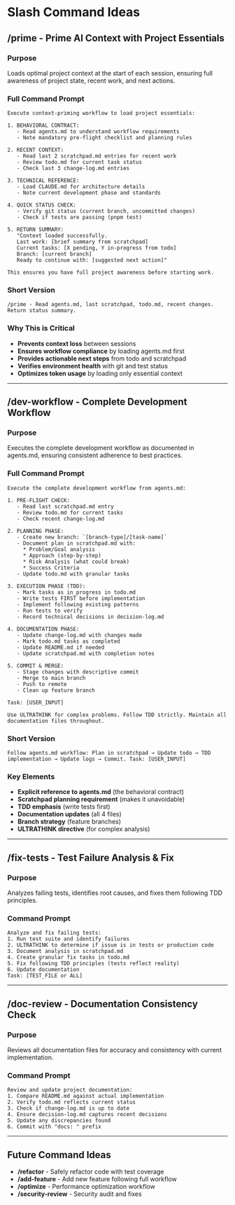 # Slash Command Ideas

## /prime - Prime AI Context with Project Essentials

### Purpose

Loads optimal project context at the start of each session, ensuring full awareness of project state, recent work, and next actions.

### Full Command Prompt

```
Execute context-priming workflow to load project essentials:

1. BEHAVIORAL CONTRACT:
   - Read agents.md to understand workflow requirements
   - Note mandatory pre-flight checklist and planning rules

2. RECENT CONTEXT:
   - Read last 2 scratchpad.md entries for recent work
   - Review todo.md for current task status
   - Check last 3 change-log.md entries

3. TECHNICAL REFERENCE:
   - Load CLAUDE.md for architecture details
   - Note current development phase and standards

4. QUICK STATUS CHECK:
   - Verify git status (current branch, uncommitted changes)
   - Check if tests are passing (pnpm test)

5. RETURN SUMMARY:
   "Context loaded successfully.
   Last work: [brief summary from scratchpad]
   Current tasks: [X pending, Y in-progress from todo]
   Branch: [current branch]
   Ready to continue with: [suggested next action]"

This ensures you have full project awareness before starting work.
```

### Short Version

```
/prime - Read agents.md, last scratchpad, todo.md, recent changes. Return status summary.
```

### Why This is Critical

- **Prevents context loss** between sessions
- **Ensures workflow compliance** by loading agents.md first
- **Provides actionable next steps** from todo and scratchpad
- **Verifies environment health** with git and test status
- **Optimizes token usage** by loading only essential context

---

## /dev-workflow - Complete Development Workflow

### Purpose

Executes the complete development workflow as documented in agents.md, ensuring consistent adherence to best practices.

### Full Command Prompt

```
Execute the complete development workflow from agents.md:

1. PRE-FLIGHT CHECK:
   - Read last scratchpad.md entry
   - Review todo.md for current tasks
   - Check recent change-log.md

2. PLANNING PHASE:
   - Create new branch: `[branch-type]/[task-name]`
   - Document plan in scratchpad.md with:
     * Problem/Goal analysis
     * Approach (step-by-step)
     * Risk Analysis (what could break)
     * Success Criteria
   - Update todo.md with granular tasks

3. EXECUTION PHASE (TDD):
   - Mark tasks as in_progress in todo.md
   - Write tests FIRST before implementation
   - Implement following existing patterns
   - Run tests to verify
   - Record technical decisions in decision-log.md

4. DOCUMENTATION PHASE:
   - Update change-log.md with changes made
   - Mark todo.md tasks as completed
   - Update README.md if needed
   - Update scratchpad.md with completion notes

5. COMMIT & MERGE:
   - Stage changes with descriptive commit
   - Merge to main branch
   - Push to remote
   - Clean up feature branch

Task: [USER_INPUT]

Use ULTRATHINK for complex problems. Follow TDD strictly. Maintain all documentation files throughout.
```

### Short Version

```
Follow agents.md workflow: Plan in scratchpad → Update todo → TDD implementation → Update logs → Commit. Task: [USER_INPUT]
```

### Key Elements

- **Explicit reference to agents.md** (the behavioral contract)
- **Scratchpad planning requirement** (makes it unavoidable)
- **TDD emphasis** (write tests first)
- **Documentation updates** (all 4 files)
- **Branch strategy** (feature branches)
- **ULTRATHINK directive** (for complex analysis)

---

## /fix-tests - Test Failure Analysis & Fix

### Purpose

Analyzes failing tests, identifies root causes, and fixes them following TDD principles.

### Command Prompt

```
Analyze and fix failing tests:
1. Run test suite and identify failures
2. ULTRATHINK to determine if issue is in tests or production code
3. Document analysis in scratchpad.md
4. Create granular fix tasks in todo.md
5. Fix following TDD principles (tests reflect reality)
6. Update documentation
Task: [TEST_FILE or ALL]
```

---

## /doc-review - Documentation Consistency Check

### Purpose

Reviews all documentation files for accuracy and consistency with current implementation.

### Command Prompt

```
Review and update project documentation:
1. Compare README.md against actual implementation
2. Verify todo.md reflects current status
3. Check if change-log.md is up to date
4. Ensure decision-log.md captures recent decisions
5. Update any discrepancies found
6. Commit with "docs: " prefix
```

---

## Future Command Ideas

- **/refactor** - Safely refactor code with test coverage
- **/add-feature** - Add new feature following full workflow
- **/optimize** - Performance optimization workflow
- **/security-review** - Security audit and fixes
